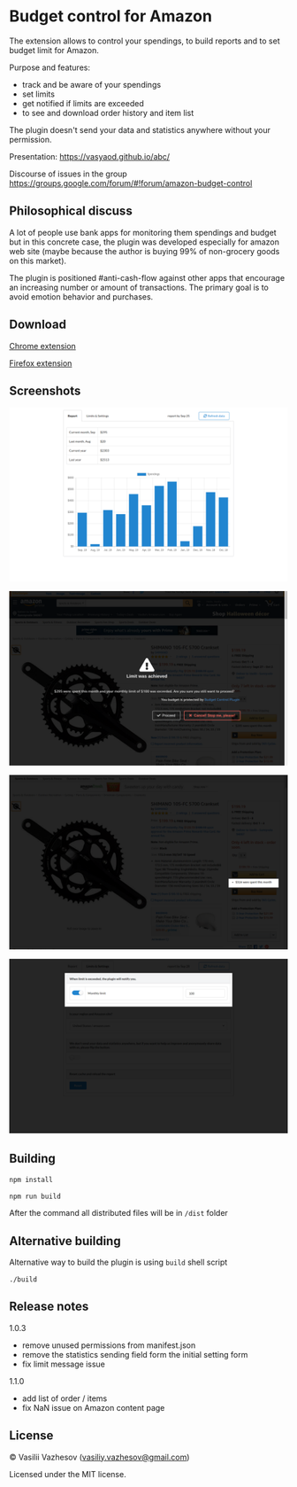 # Budget control for Amazon

The extension allows to control your spendings, to build reports and to set budget limit for Amazon.

Purpose and features:
 - track and be aware of your spendings
 - set limits
 - get notified if limits are exceeded
 - to see and download order history and item list

The plugin doesn't send your data and statistics anywhere without your permission.

Presentation: https://vasyaod.github.io/abc/

Discourse of issues in the group https://groups.google.com/forum/#!forum/amazon-budget-control

## Philosophical discuss

A lot of people use bank apps for monitoring them spendings and budget but in this concrete case, the plugin was developed especially for amazon web site (maybe because the author is buying 99% of non-grocery goods on this market).

The plugin is positioned #anti-cash-flow against other apps that encourage an increasing number or amount of transactions. The primary goal is to avoid emotion behavior and purchases.

## Download

[Chrome extension](https://bit.ly/2mA03Ie)

[Firefox extension](https://mzl.la/2nOiSHJ)

## Screenshots

![Report Screenshot](/promotion/screenshot1-1280x800.png)

![Limit Screenshot](/promotion/screenshot2-1280x800.png)

![Limit Screenshot](/promotion/screenshot3-1280x800.png)

![Settings Screenshot](/promotion/screenshot4-1280x800.png)

## Building

```
npm install
```

```
npm run build
```

After the command all distributed files will be in `/dist` folder

## Alternative building

Alternative way to build the plugin is using `build` shell script

```
./build
```

## Release notes

1.0.3

 - remove unused permissions from manifest.json
 - remove the statistics sending field form the initial setting form
 - fix limit message issue

1.1.0

 - add list of order / items 
 - fix NaN issue on Amazon content page

## License

© Vasilii Vazhesov (vasiliy.vazhesov@gmail.com)

Licensed under the MIT license.